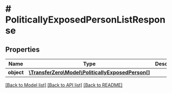 # # PoliticallyExposedPersonListResponse

## Properties

Name | Type | Description | Notes
------------ | ------------- | ------------- | -------------
**object** | [**\TransferZero\Model\PoliticallyExposedPerson[]**](PoliticallyExposedPerson.md) |  | [optional] 

[[Back to Model list]](../../README.md#documentation-for-models) [[Back to API list]](../../README.md#documentation-for-api-endpoints) [[Back to README]](../../README.md)


